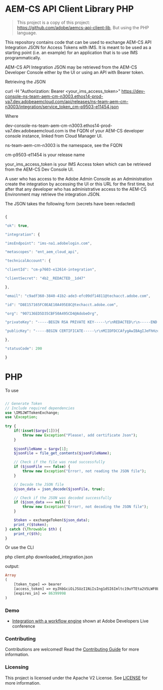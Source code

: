 
# AEM-CS API Client Library PHP

> This project is a copy of this project:
> https://github.com/adobe/aemcs-api-client-lib, But using the PHP
> language.

This repository contains code that can be used to exchange AEM-CS API Integration JSON for Access Tokens with IMS. It is meant to be used as a starting point (i.e. an example) for an application that is to use IMS programmatically.
 
AEM-CS API Integration JSON may be retrieved from the AEM-CS Developer Console either by the UI or using an API with Bearer token.

Retrieving the JSON

curl -H "Authorization: Bearer <your_ims_access_token>" https://dev-console-ns-team-aem-cm-n3003.ethos14-prod-va7.dev.adobeaemcloud.com/api/releases/ns-team-aem-cm-n3003/integration/service_token_cm-p9503-e11454.json

Where

dev-console-ns-team-aem-cm-n3003.ethos14-prod-va7.dev.adobeaemcloud.com is the FQDN of your AEM-CS developer console instance, linked from Cloud Manager UI.

ns-team-aem-cm-n3003 is the namespace, see the FQDN

cm-p9503-e11454 is your release name

your_ims_access_token is your IMS Access token which can be retrieved from the AEM-CS Dev Console UI.

  

A user who has access to the Adobe Admin Console as an Administration create the integration by accessing the UI or this URL for the first time, but after that any developer who has administrative access to the AEM-CS Environment may retrieve the integration JSON.

  

The JSON takes the following form (secrets have been redacted)

  

```javascript

{

"ok": true,

"integration": {

"imsEndpoint": "ims-na1.adobelogin.com",

"metascopes": "ent_aem_cloud_api",

"technicalAccount": {

"clientId": "cm-p7603-e12614-integration",

"clientSecret": "4b2__REDACTED__1d47"

},

"email": "c9adf360-3840-41b2-ade3-efc09df14811@techacct.adobe.com",

"id": "D8E157165FC0EAE10A495E8C@techacct.adobe.com",

"org": "907136ED5D35CBF50A495CD4@AdobeOrg",

"privateKey": "-----BEGIN RSA PRIVATE KEY-----\r\nREDACTED\r\n-----END RSA PRIVATE KEY-----\r\n",

"publicKey": "-----BEGIN CERTIFICATE-----\r\nMIIDFDCCAfygAwIBAgIJeFhHzqB0j4woMA0GCSqGSIb3DQEBCwUAMCYxJDAiBgNV\r\nBAMTG2NtLXA3NjAzLWUxMjYxNC1pbnRlZ3JhdGlvbjAeFw0yMDExMjcxMjAyNDFa\r\nFw0yMTExMjcxMjAyNDFaMCYxJDAiBgNVBAMTG2NtLXA3NjAzLWUxMjYxNC1pbnRl\r\nZ3JhdGlvbjCCASIwDQYJKoZIhvcNAQEBBQADggEPADCCAQoCggEBAOeT6J4L+/NO\r\nyyj8AWvuKxHla+g1RX16CDXmnPSLqgJLzA+pu/rVe9It89tAodn+kqObfD8QeL2P\r\nUR+CzfndpvzKmUJ7wqMSHt6gzAe9ogGztYqTVUufBqmY83DFUhmWw4fIyj7JGNpr\r\n44Uf/7jFwz9IEt2a6p275wu2tJ9ZLporTaSk3LjlHDHiINWBZ9s9clu8sl9xei6p\r\nVqlh+FBFyE1lh+4n9KNH9UZ9ayL1aLAMFawhv33BKooWxsYE/veEEogogylpeGRC\r\nwJXgnEyYuA3QmSw1EYSM7mDXkTHlQr1mKzvuE/5cs0kOwh+mdFMsgfKaqgK5jodk\r\nPC8pWl/+4Z0CAwEAAaNFMEMwDAYDVR0TBAUwAwEB/zALBgNVHQ8EBAMCAvQwJgYD\r\nVR0RBB8wHYYbaHR0cDovL2V4YW1wbGUub3JnL3dlYmlkI21lMA0GCSqGSIb3DQEB\r\nCwUAA4IBAQA8A4aDmt+WVAeQaK0/oKS+VgUItqGPr2oy9yb300Fa9DtgVf+sLi/2\r\ndKcnhtgGT4ZqBION6fNYgkK0WmHKy+1iHWxiRuH3Zh8lXHPqUJDiIkjAMFIZkv7f\r\nQmI2PDfGEBXYAC8pUaPj6ZMvYbNIPXyfIkDoJmQTfmtOb5WkUh1/1N9LABNFUL+C\r\nbDaKvsnKKAm9nqK2ifuY6zfUfADaPXd7NkordQ3zPOlra9pWMn4cpEuVYvai3pKH\r\nlgEymr/f9lEMSGM9G+xfu1/ouTjaNZIHrIBTvupkqZ0yyY7ceUhNvk9dVb4KJBL/\r\nihlV7nIosONuitjxM93ATjKE+3ZY3hyC\r\n-----END CERTIFICATE-----\r\n"

},

"statusCode": 200

}

```

  

# PHP

  

To use

  

```php

// Generate Token
// Include required dependencies
use \IMSJWTTokenExchange;
use \Exception;
  
try {
	if(!isset($argv[1])){
		throw new Exception("Please!, add certificate Json");
	}
	
	$jsonFileName = $argv[1];
	$jsonFile = file_get_contents($jsonFileName);

	// Check if the file was read successfully
	if ($jsonFile === false) {
		throw new Exception("Error!, not reading the JSON file");
	}

	// Decode the JSON file
	$json_data = json_decode($jsonFile, true);

	// Check if the JSON was decoded successfully
	if ($json_data === null) {
		throw new Exception("Error!, not decoding the JSON file");
	}

	$token = exchangeToken($json_data);
	print_r($token);
} catch (\Throwable $th) {
	print_r($th);
}  

```

  

Or use the CLI


php client.php downloaded_integration.json

  
output:
```php
Array
(
    [token_type] => bearer
    [access_token] => eyJhbGciOiJSUzI1NiIsIng1dSI6Imltc19uYTEta2V5LWF0LTEuY2VyIiwia2lkIjoiaW1zX25hMS1rZXktYXQtMSIsIml0dCI6ImF0In0.....
    [expires_in] => 86399998
)
``` 

### Demo
  
* [Integration with a workflow engine](https://github.com/tmaret/adobe-developers-live-api-auth-demo) shown at Adobe Developers Live conference

  

  

### Contributing

  

Contributions are welcomed! Read the [Contributing Guide](./.github/CONTRIBUTING.md) for more information.

### Licensing


This project is licensed under the Apache V2 License. See [LICENSE](LICENSE) for more information.